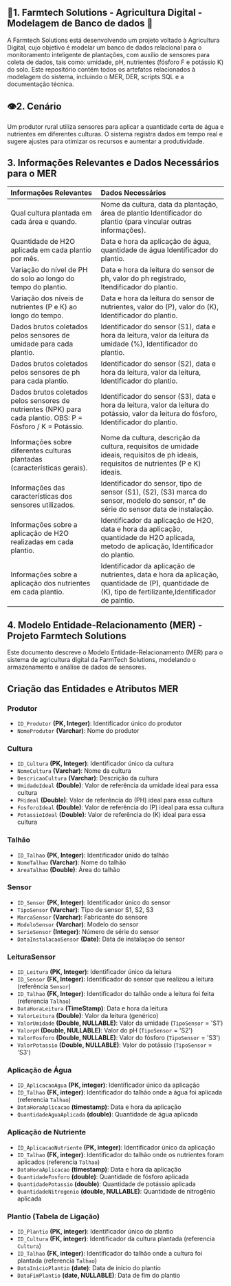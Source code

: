 ## 🌱**1. Farmtech Solutions - Agricultura Digital - Modelagem de Banco de dados** 🤖

A Farmtech Solutions está desenvolvendo um projeto voltado à Agricultura Digital, cujo objetivo é modelar um banco de dados relacional para o
monitoramento inteligente de plantações, com auxílio de sensores para coleta de dados, tais como: umidade, pH, nutrientes (fósforo F e potássio K) do solo.
Este repositório contém todos os artefatos relacionados à modelagem do sistema, incluindo o MER, DER, scripts SQL e a documentação técnica.

## 👁️**2. Cenário**

Um produtor rural utiliza sensores para aplicar a quantidade certa de água e nutrientes em diferentes culturas. 
O sistema registra dados em tempo real e sugere ajustes para otimizar os recursos e aumentar a produtividade.

## **3. Informações Relevantes e Dados Necessários para o MER**
   
   | Informações Relevantes | Dados Necessários |
   |:-----------------------|:------------------|
   | Qual cultura plantada em cada área e quando.| Nome da cultura, data da plantação, área de plantio Identificador do plantio (para vincular outras informações).|
   | Quantidade de H2O aplicada em cada plantio por mês.| Data e hora da aplicação de água, quantidade de água Identificador do plantio.|
   | Variação do nível de PH do solo ao longo do tempo do plantio.| Data e hora da leitura do sensor de ph, valor do ph registrado, Itendificador do plantio.|
   | Variação dos níveis de nutrientes (P e K) ao longo do tempo.| Data e hora da leitura do sensor de nutrientes, valor do (P), valor do (K), Identificador do plantio.|
   | Dados brutos coletados pelos sensores de umidade para cada plantio.| Identificador do sensor (S1), data e hora da leitura, valor da leitura da umidade (%), Identificador do plantio.|
   | Dados brutos coletados pelos sensores de ph para cada plantio.| Identificador do sensor (S2), data e hora da leitura, valor da leitura, Identificador do plantio.|
   | Dados brutos coletados pelos sensores de nutrientes (NPK) para cada plantio. OBS: P = Fósforo / K = Potássio.| Identificador do sensor (S3), data e hora da leitura, valor da leitura do potássio, valor da leitura do fósforo, Identificador do plantio.|
   | Informações sobre diferentes culturas plantadas (características gerais).| Nome da cultura, descrição da cultura, requisitos de umidade ideais, requisitos de ph ideais, requisitos de nutrientes (P e K) ideais.|
   | Informações das características dos sensores utilizados.| Identificador do sensor, tipo de sensor (S1), (S2), (S3) marca do sensor, modelo do sensor, n° de série do sensor data de instalação.|
   | Informações sobre a aplicação de H2O realizadas em cada plantio.| Identificador da aplicação de H2O, data e hora da aplicação, quantidade de H2O aplicada, metodo de aplicação, Identificador do plantio.|
   | Informações sobre a aplicação dos nutrientes em cada plantio.| Identificador da aplicação de nutrientes, data e hora da aplicação, quantidade de (P), quantidade de (K), tipo de fertilizante,Identificador de palntio.|

   ## 4. Modelo Entidade-Relacionamento (MER) - Projeto Farmtech Solutions
   Este documento descreve o Modelo Entidade-Relacionamento (MER) para o sistema de agricultura digital da FarmTech Solutions, modelando o armazenamento e análise de dados de sensores.
   ## Criação das Entidades e Atributos MER 

   ### Produtor
   * `ID_Produtor` **(PK, Integer)**: Identificador único do produtor
   * `NomeProdutor` **(Varchar)**: Nome do produtor

   ### Cultura
   * `ID_Cultura` **(PK, Integer)**: Identificador único da cultura
   * `NomeCultura` **(Varchar)**: Nome da cultura
   * `DescricaoCultura` **(Varchar)**: Descrição da cultura
   * `UmidadeIdeal` **(Double)**: Valor de referência da umidade ideal para essa cultura
   * `PHideal` **(Double)**: Valor de referência do (PH) ideal para essa cultura
   * `FosforoIdeal` **(Double)**: Valor de referência do (P) ideal para essa cultura
   * `PotassioIdeal` **(Double)**: Valor de referência do (K) ideal para essa cultura

   ### Talhão
   * `ID_Talhao` **(PK, Integer)**: Identificador únido do talhão
   * `NomeTalhao` **(Varchar)**: Nome do talhão
   * `AreaTalhao` **(Double)**: Área do talhão

   ### Sensor
   * `ID_Sensor` **(PK, Integer)**: Identificador único do sensor
   * `TipoSensor` **(Varchar)**: Tipo de sensor S1, S2, S3
   * `MarcaSensor` **(Varchar)**: Fabricante do sensore
   * `ModeloSensor` **(Varchar)**: Modelo do sensor
   * `SerieSensor` **(Integer)**: Número de série do sensor
   * `DataInstalacaoSensor` **(Date)**: Data de instalaçao do sensor

   ### LeituraSensor
   * `ID_Leitura` **(PK, Integer)**: Identificador único da leitura
   * `ID_Sensor` **(FK, Integer)**: Identificador do sensor que realizou a leitura (referência `Sensor`)
   * `ID_Talhao` **(FK, Integer)**: Identificador do talhão onde a leitura foi feita (referencia `Talhao`)
   * `DataHoraLeitura` **(TimeStamp)**: Data e hora da leitura
   * `ValorLeitura` **(Double)**: Valor da leitura (genérico)
   * `ValorUmidade` **(Double, NULLABLE)**: Valor da umidade (`TipoSensor` = 'S1')
   * `ValorpH` **(Double, NULLABLE)**: Valor do pH (`TipoSensor` = 'S2')
   * `ValorFosforo` **(Double, NULLABLE)**: Valor do fósforo (`TipoSensor` = 'S3')
   * `ValorPotassio` **(Double, NULLABLE)**: Valor do potássio (`TipoSensor` = 'S3')

   ### Aplicação de Água
   * `ID_AplicacaoAgua` **(PK, integer)**: Identificador único da aplicação
   * `ID_Talhao` **(FK, integer)**: Identificador do talhão onde a água foi aplicada (referencia `Talhao`)
   * `DataHoraAplicacao` **(timestamp)**: Data e hora da aplicação
   * `QuantidadeAguaAplicada` **(double)**: Quantidade de água aplicada
   
   ### Aplicação de Nutriente
   * `ID_AplicacaoNutriente` **(PK, integer)**: Identificador único da aplicação
   * `ID_Talhao` **(FK, integer)**: Identificador do talhão onde os nutrientes foram aplicados (referencia `Talhao`)
   * `DataHoraAplicacao` **(timestamp)**: Data e hora da aplicação
   * `QuantidadeFosforo` **(double)**: Quantidade de fósforo aplicada
   * `QuantidadePotassio` **(double)**: Quantidade de potássio aplicada
   * `QuantidadeNitrogenio` **(double, NULLABLE)**: Quantidade de nitrogênio aplicada
   
   ### Plantio (Tabela de Ligação)
   * `ID_Plantio` **(PK, integer)**: Identificador único do plantio
   * `ID_Cultura` **(FK, integer)**: Identificador da cultura plantada (referencia `Cultura`)
   * `ID_Talhao` **(FK, integer)**: Identificador do talhão onde a cultura foi plantada (referencia `Talhao`)
   * `DataInicioPlantio` **(date)**: Data de início do plantio
   * `DataFimPlantio` **(date, NULLABLE)**: Data de fim do plantio


